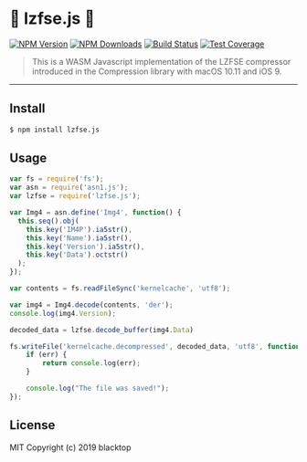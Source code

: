 # 🚧 lzfse.js 🚧

[![NPM Version][npm-image]][npm-url]
[![NPM Downloads][downloads-image]][downloads-url]
[![Build Status][travis-image]][travis-url]
[![Test Coverage][coveralls-image]][coveralls-url]

> This is a WASM Javascript implementation of the LZFSE compressor introduced in the Compression library with macOS 10.11 and iOS 9.

___

## Install

```bash
$ npm install lzfse.js
```

## Usage

```js
var fs = require('fs');
var asn = require('asn1.js');
var lzfse = require('lzfse.js');

var Img4 = asn.define('Img4', function() {
  this.seq().obj(
    this.key('IM4P').ia5str(),
    this.key('Name').ia5str(),
    this.key('Version').ia5str(),
    this.key('Data').octstr()
  );
});

var contents = fs.readFileSync('kernelcache', 'utf8');

var img4 = Img4.decode(contents, 'der');
console.log(img4.Version);

decoded_data = lzfse.decode_buffer(img4.Data)

fs.writeFile('kernelcache.decompressed', decoded_data, 'utf8', function (err) {
    if (err) {
        return console.log(err);
    }

    console.log("The file was saved!");
});
```

## License

MIT Copyright (c) 2019 blacktop

[npm-image]: https://img.shields.io/npm/v/lzfse.js.svg
[npm-url]: https://npmjs.org/package/lzfse.js
[travis-image]: https://img.shields.io/travis/blacktop/lzfse.js/master.svg
[travis-url]: https://travis-ci.org/blacktop/lzfse.js
[coveralls-image]: https://img.shields.io/coveralls/blacktop/lzfse.js/master.svg
[coveralls-url]: https://coveralls.io/r/blacktop/lzfse.js?branch=master
[downloads-image]: https://img.shields.io/npm/dm/lzfse.js.svg
[downloads-url]: https://npmjs.org/package/lzfse.js